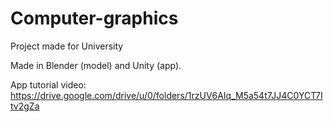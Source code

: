 # Computer-graphics
Project made for University

Made in Blender (model) and Unity (app).

App tutorial video: https://drive.google.com/drive/u/0/folders/1rzUV6AIq_M5a54t7JJ4C0YCT7Itv2gZa
